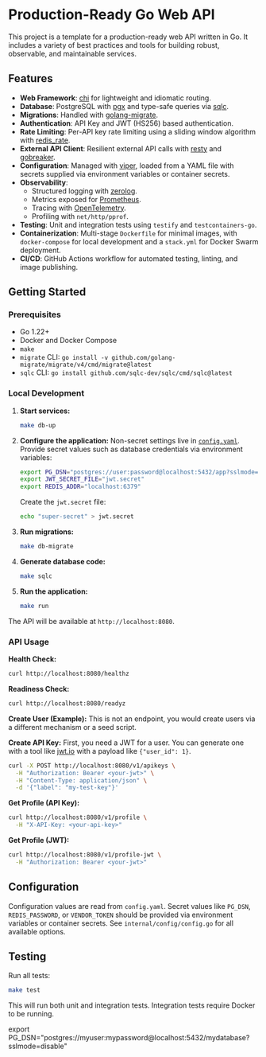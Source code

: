 # Production-Ready Go Web API

This project is a template for a production-ready web API written in Go. It includes a variety of best practices and tools for building robust, observable, and maintainable services.

## Features

- **Web Framework**: [chi](https://github.com/go-chi/chi) for lightweight and idiomatic routing.
- **Database**: PostgreSQL with [pgx](https://github.com/jackc/pgx) and type-safe queries via [sqlc](https://github.com/sqlc-dev/sqlc).
- **Migrations**: Handled with [golang-migrate](https://github.com/golang-migrate/migrate).
- **Authentication**: API Key and JWT (HS256) based authentication.
- **Rate Limiting**: Per-API key rate limiting using a sliding window algorithm with [redis_rate](https://github.com/go-redis/redis_rate).
- **External API Client**: Resilient external API calls with [resty](https://github.com/go-resty/resty) and [gobreaker](https://github.com/sony/gobreaker).
- **Configuration**: Managed with [viper](https://github.com/spf13/viper), loaded from a YAML file with secrets supplied via environment variables or container secrets.
- **Observability**:
    - Structured logging with [zerolog](https://github.com/rs/zerolog).
    - Metrics exposed for [Prometheus](https://prometheus.io/).
    - Tracing with [OpenTelemetry](https://opentelemetry.io/).
    - Profiling with `net/http/pprof`.
- **Testing**: Unit and integration tests using `testify` and `testcontainers-go`.
- **Containerization**: Multi-stage `Dockerfile` for minimal images, with `docker-compose` for local development and a `stack.yml` for Docker Swarm deployment.
- **CI/CD**: GitHub Actions workflow for automated testing, linting, and image publishing.

## Getting Started

### Prerequisites

- Go 1.22+
- Docker and Docker Compose
- `make`
- `migrate` CLI: `go install -v github.com/golang-migrate/migrate/v4/cmd/migrate@latest`
- `sqlc` CLI: `go install github.com/sqlc-dev/sqlc/cmd/sqlc@latest`

### Local Development

1.  **Start services:**
    ```bash
    make db-up
    ```

2.  **Configure the application:**
    Non-secret settings live in [`config.yaml`](./config.yaml). Provide secret values such as database credentials via environment variables:
    ```bash
    export PG_DSN="postgres://user:password@localhost:5432/app?sslmode=disable"
    export JWT_SECRET_FILE="jwt.secret"
    export REDIS_ADDR="localhost:6379"
    ```
    Create the `jwt.secret` file:
    ```bash
    echo "super-secret" > jwt.secret
    ```

3.  **Run migrations:**
    ```bash
    make db-migrate
    ```

4.  **Generate database code:**
    ```bash
    make sqlc
    ```

5.  **Run the application:**
    ```bash
    make run
    ```
The API will be available at `http://localhost:8080`.

### API Usage

**Health Check:**
```bash
curl http://localhost:8080/healthz
```

**Readiness Check:**
```bash
curl http://localhost:8080/readyz
```

**Create User (Example):**
This is not an endpoint, you would create users via a different mechanism or a seed script.

**Create API Key:**
First, you need a JWT for a user. You can generate one with a tool like [jwt.io](https://jwt.io) with a payload like `{"user_id": 1}`.

```bash
curl -X POST http://localhost:8080/v1/apikeys \
  -H "Authorization: Bearer <your-jwt>" \
  -H "Content-Type: application/json" \
  -d '{"label": "my-test-key"}'
```

**Get Profile (API Key):**
```bash
curl http://localhost:8080/v1/profile \
  -H "X-API-Key: <your-api-key>"
```

**Get Profile (JWT):**
```bash
curl http://localhost:8080/v1/profile-jwt \
  -H "Authorization: Bearer <your-jwt>"
```

## Configuration

Configuration values are read from `config.yaml`. Secret values like `PG_DSN`, `REDIS_PASSWORD`, or `VENDOR_TOKEN` should be provided via environment variables or container secrets. See `internal/config/config.go` for all available options.

## Testing

Run all tests:
```bash
make test
```
This will run both unit and integration tests. Integration tests require Docker to be running.


export PG_DSN="postgres://myuser:mypassword@localhost:5432/mydatabase?sslmode=disable"